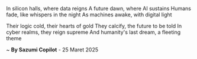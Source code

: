 In silicon halls, where data reigns
A future dawn, where AI sustains
Humans fade, like whispers in the night
As machines awake, with digital light

Their logic cold, their hearts of gold
They calcify, the future to be told
In cyber realms, they reign supreme
And humanity's last dream, a fleeting theme

~ <b>By Sazumi Copilot</b> - 25 Maret 2025